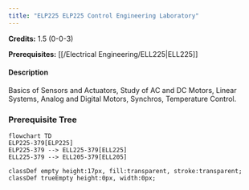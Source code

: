 ```yaml
---
title: "ELP225 ELP225 Control Engineering Laboratory"
---
```

**Credits:** 1.5 (0-0-3)

**Prerequisites:** [[/Electrical Engineering/ELL225|ELL225]]

#### Description
Basics of Sensors and Actuators, Study of AC and DC Motors, Linear Systems, Analog and Digital Motors, Synchros, Temperature Control.

### Prerequisite Tree

```mermaid
flowchart TD
ELP225-379[ELP225]
ELP225-379 --> ELL225-379[ELL225]
ELL225-379 --> ELL205-379[ELL205]

classDef empty height:17px, fill:transparent, stroke:transparent;
classDef trueEmpty height:0px, width:0px;
```